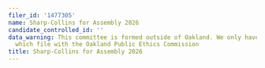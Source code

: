 ```yaml
---
filer_id: '1477305'
name: Sharp-Collins for Assembly 2026
candidate_controlled_id: ''
data_warning: This committee is formed outside of Oakland. We only have data on committees
  which file with the Oakland Public Ethics Commission
title: Sharp-Collins for Assembly 2026
---
```

